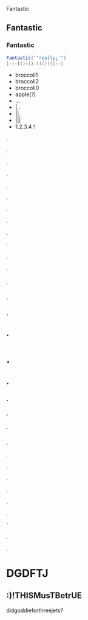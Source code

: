 Fantastic
## Fantastic
### Fantastic
```java
Fantastic('"really¿'")
|-|-)()(():()()((|--|
```
 - broccoli1
 - broccoli2
 - broccoli0
 - apple(?)
 - ...
 - |..
 - ||.
 - |||
 - 1.2.3.4
!

.

.

.

.

.

.

.

.

.

·

.

.

##### .

#### .

### .

## .

# .

## .

### .

#### .

##### .

.

.

.

.

.

.

.

`

.

.
# DGDFTJ
:)!THISMusTBetrUE
---
didgoddieforthreejets?
